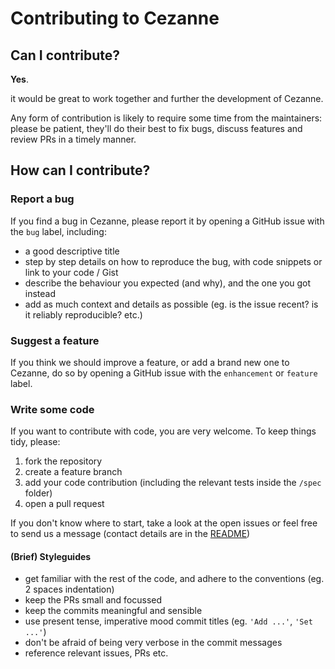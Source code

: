 # Contributing to Cezanne

## Can I contribute?
**Yes**.

it would be great to work together and further the development of Cezanne.

Any form of contribution is likely to require some time from the maintainers: please be patient, they'll do their best to fix bugs, discuss features and review PRs in a timely manner.

## How can I contribute?

### Report a bug

If you find a bug in Cezanne, please report it by opening a GitHub issue with the `bug` label, including:

- a good descriptive title
- step by step details on how to reproduce the bug, with code snippets or link to your code / Gist
- describe the behaviour you expected (and why), and the one you got instead
- add as much context and details as possible (eg. is the issue recent? is it reliably reproducible? etc.)

### Suggest a feature

If you think we should improve a feature, or add a brand new one to Cezanne, do so by opening a GitHub issue with the `enhancement` or `feature` label.

### Write some code

If you want to contribute with code, you are very welcome. To keep things tidy, please:

1. fork the repository
2. create a feature branch
3. add your code contribution (including the relevant tests inside the `/spec` folder)
4. open a pull request

If you don't know where to start, take a look at the open issues or feel free to send us a message (contact details are in the [README](README.md))

#### (Brief) Styleguides

- get familiar with the rest of the code, and adhere to the conventions (eg. 2 spaces indentation)
- keep the PRs small and focussed
- keep the commits meaningful and sensible
- use present tense, imperative mood commit titles (eg. `'Add ...'`, `'Set ...'`)
- don't be afraid of being very verbose in the commit messages
- reference relevant issues, PRs etc.
